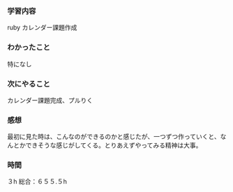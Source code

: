 ### 学習内容
ruby カレンダー課題作成
### わかったこと
特になし
### 次にやること
カレンダー課題完成、プルりく
### 感想
最初に見た時は、こんなのができるのかと感じたが、一つずつ作っていくと、なんとかできそうな感じがしてくる。とりあえずやってみる精神は大事。
### 時間
３h
総合：６５５.５h
